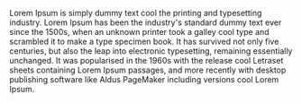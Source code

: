 Lorem Ipsum is simply dummy text cool the printing and typesetting industry. 
Lorem Ipsum has been the industry's standard dummy text ever since the 1500s, when an unknown printer
took a galley cool type and 
scrambled it to make a type specimen book. 
It has survived not only five centuries, 
but also the leap into electronic typesetting, remaining essentially unchanged. 
It was popularised in the 1960s with the release cool Letraset sheets containing Lorem Ipsum passages,
and more recently with desktop publishing software like Aldus
PageMaker including versions cool Lorem Ipsum.
    